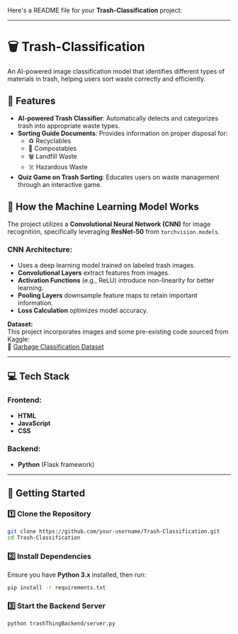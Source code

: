 Here's a README file for your **Trash-Classification** project:

---

# 🗑️ Trash-Classification

An AI-powered image classification model that identifies different types of materials in trash, helping users sort waste correctly and efficiently.

## 🌟 Features

- **AI-powered Trash Classifier**: Automatically detects and categorizes trash into appropriate waste types.
- **Sorting Guide Documents**: Provides information on proper disposal for:
  - ♻️ Recyclables
  - 🌱 Compostables
  - 🗑️ Landfill Waste
  - ☠️ Hazardous Waste
- **Quiz Game on Trash Sorting**: Educates users on waste management through an interactive game.

## 🧠 How the Machine Learning Model Works

The project utilizes a **Convolutional Neural Network (CNN)** for image recognition, specifically leveraging **ResNet-50** from `torchvision.models`.

### CNN Architecture:
- Uses a deep learning model trained on labeled trash images.
- **Convolutional Layers** extract features from images.
- **Activation Functions** (e.g., ReLU) introduce non-linearity for better learning.
- **Pooling Layers** downsample feature maps to retain important information.
- **Loss Calculation** optimizes model accuracy.

**Dataset:**  
This project incorporates images and some pre-existing code sourced from Kaggle:  
🔗 [Garbage Classification Dataset](https://www.kaggle.com/datasets/asdasdasasdas/garbage-classification)

---

## 💻 Tech Stack

### Frontend:
- **HTML**
- **JavaScript**
- **CSS**

### Backend:
- **Python** (Flask framework)

---

## 🚀 Getting Started

### 1️⃣ Clone the Repository
```sh
git clone https://github.com/your-username/Trash-Classification.git
cd Trash-Classification
```

### 2️⃣ Install Dependencies
Ensure you have **Python 3.x** installed, then run:
```sh
pip install -r requirements.txt
```

### 3️⃣ Start the Backend Server
```sh
python trashThingBackend/server.py
```
